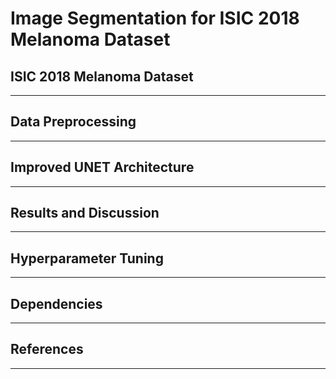 # Image Segmentation for ISIC 2018 Melanoma Dataset

## ISIC 2018 Melanoma Dataset
***

## Data Preprocessing
***

## Improved UNET Architecture
***

## Results and Discussion
***

## Hyperparameter Tuning
***

## Dependencies
***

## References
***